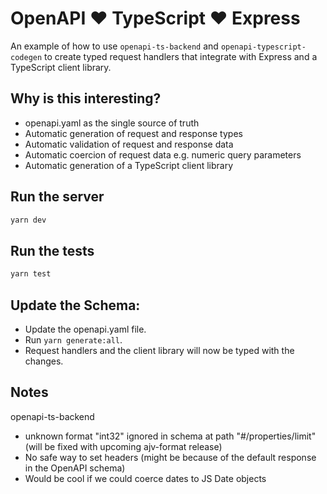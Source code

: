 # OpenAPI ❤️ TypeScript ❤️ Express

An example of how to use `openapi-ts-backend` and `openapi-typescript-codegen` to create typed request handlers that integrate with Express and a TypeScript client library.

## Why is this interesting?

- openapi.yaml as the single source of truth
- Automatic generation of request and response types
- Automatic validation of request and response data
- Automatic coercion of request data e.g. numeric query parameters
- Automatic generation of a TypeScript client library

## Run the server

```sh
yarn dev
```

## Run the tests

```sh
yarn test
```

## Update the Schema:

- Update the openapi.yaml file.
- Run `yarn generate:all`.
- Request handlers and the client library will now be typed with the changes.

## Notes

openapi-ts-backend

- unknown format "int32" ignored in schema at path "#/properties/limit" (will be fixed with upcoming ajv-format release)
- No safe way to set headers (might be because of the default response in the OpenAPI schema)
- Would be cool if we could coerce dates to JS Date objects
